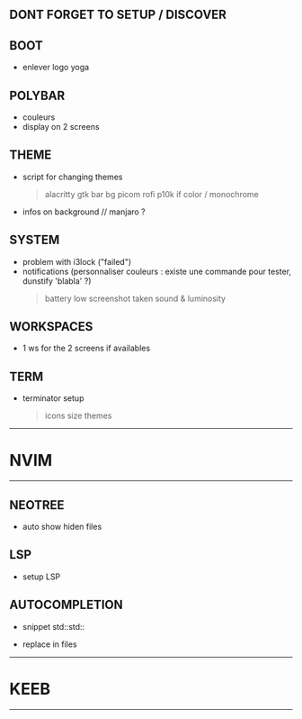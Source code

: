 ## DONT FORGET TO SETUP / DISCOVER

## BOOT
- enlever logo yoga
  
## POLYBAR
- couleurs
- display on 2 screens

## THEME
- script for changing themes
	> alacritty
	> gtk
	> bar
	> bg
	> picom
	> rofi
	> p10k if color / monochrome
- infos on background // manjaro ?

## SYSTEM
- problem with i3lock ("failed")
- notifications (personnaliser couleurs : existe une commande pour tester, dunstify 'blabla' ?)
	> battery low
	> screenshot taken
	> sound & luminosity

## WORKSPACES
- 1 ws for the 2 screens if availables

## TERM
- terminator setup
    > icons size
    > themes


____________________________________________
# NVIM
____________________________________________

## NEOTREE
- auto show hiden files

## LSP
- setup LSP

## AUTOCOMPLETION
- snippet std::std::

- replace in files


____________________________________________
# KEEB
____________________________________________


